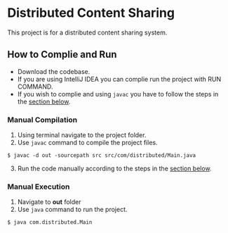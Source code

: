 # Distributed Content Sharing

This project is for a distributed content sharing system.

## How to Complie and Run
- Download the codebase.
- If you are using IntelliJ IDEA you can complie run the project with RUN COMMAND.
- If you wish to complie and using `javac` you have to follow the steps in the [section below](https://github.com/ChameeraRupasinghe/Distributed-content-sharing/new/master?readme=1#manual-compilation). 

### Manual Compilation
1. Using terminal navigate to the project folder.
2. Use `javac` command to compile the project files.
```shell
$ javac -d out -sourcepath src src/com/distributed/Main.java
```
3. Run the code manually according to the steps in the [section below](https://github.com/ChameeraRupasinghe/Distributed-content-sharing/new/master?readme=1#manual-execution).

### Manual Execution
1. Navigate to **out** folder
2. Use `java` command to run the project.
```shell
$ java com.distributed.Main
```
